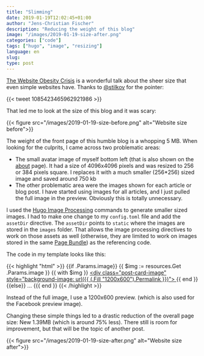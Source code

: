 ```yaml
---
title: "Slimming"
date: 2019-01-19T12:02:45+01:00
author: "Jens-Christian Fischer"
description: "Reducing the weight of this blog"
image: "/images/2019-01-19-size-after.png"
categories: ["code"]
tags: ["hugo", "image", "resizing"]
language: en
slug:
type: post
---
```


[The Website Obesity Crisis](https://idlewords.com/talks/website_obesity.htm) is a wonderful talk about the sheer 
size that even simple websites have. Thanks to [@stilkov](https://twitter.com/stilkov) for the pointer:

{{< tweet 1085423465962921986 >}}

That led me to look at the size of this blog and it was scary:

{{< figure src="/images/2019-01-19-size-before.png" alt="Website size before">}}

The weight of the front page of this humble blog is a whopping 5 MB. When looking for the culprits, I came across 
two problematic areas:

* The small avatar image of myself bottom left (that is also shown on the [about](/about) page). It had a size
  of 4096x4096 pixels and was resized to 256 or 384 pixels square. I replaces it with a much smaller (256*256) sized 
  image and saved around 750 kb
* The other problematic area were the images shown for each article or blog post. I have started using images 
  for all articles, and I just pulled the full image in the preview. Obviously this is totally unnecessary.
  
I used the [Hugo Image Processing](https://gohugo.io/content-management/image-processing/) commands to generate
smaller sized images. I had to make one change to my `config.toml` file and add the `assetDir` directive. The
`assetDir` points to `static` where the images are stored in the `images` folder. That allows the image processing
directives to work on those assets as well (otherwise, they are limited to work on images stored in the same
[Page Bundle](https://gohugo.io/content-management/page-bundles/)) as the referencing code.

The code in my template looks like this:

{{< highlight "html" >}}
    {{if .Params.image}}
    {{ $img := resources.Get .Params.image }}
    {{ with $img }}
    <a class="post-card-image-link" href="{{ .Permalink }}">
        <div class="post-card-image" style="background-image: url({{ (.Fill "1200x600").Permalink }})"></div>
    </a>
    {{ end }}
    {{else}}
    ...
    {{{ end }}
{{< /highlight >}}    

Instead of the full image, I use a 1200x600 preview. (which is also used for the Facebook preview image).

Changing these simple things led to a drastic reduction of the overall page size: New 1.39MB (which is around
75% less). There still is room for improvement, but that will be the topic of another post.

{{< figure src="/images/2019-01-19-size-after.png" alt="Website size after">}}
